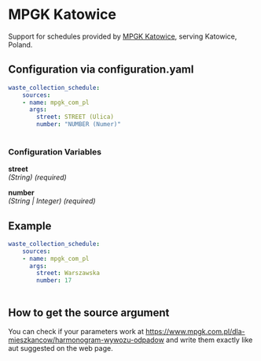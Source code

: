 # MPGK Katowice

Support for schedules provided by [MPGK Katowice](https://www.mpgk.com.pl/), serving Katowice, Poland.

## Configuration via configuration.yaml

```yaml
waste_collection_schedule:
    sources:
    - name: mpgk_com_pl
      args:
        street: STREET (Ulica)
        number: "NUMBER (Numer)"
        
```

### Configuration Variables

**street**  
*(String) (required)*

**number**  
*(String | Integer) (required)*

## Example

```yaml
waste_collection_schedule:
    sources:
    - name: mpgk_com_pl
      args:
        street: Warszawska
        number: 17
        
```

## How to get the source argument

You can check if your parameters work at <https://www.mpgk.com.pl/dla-mieszkancow/harmonogram-wywozu-odpadow> and write them exactly like aut suggested on the web page.
